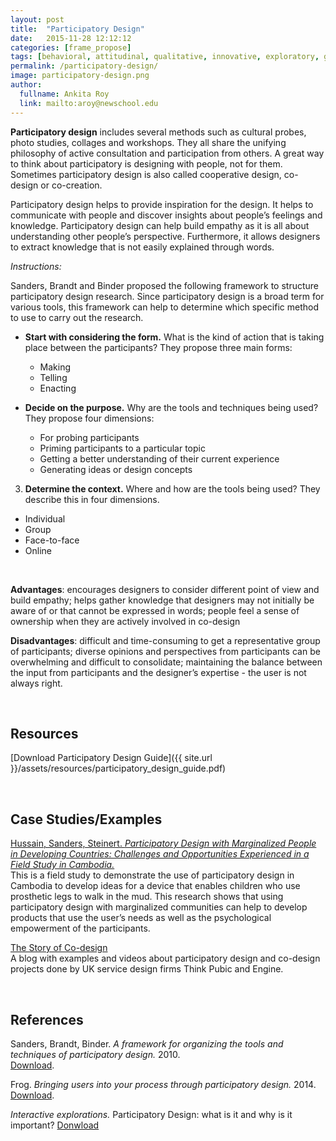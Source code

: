 ```yaml
---
layout: post
title:  "Participatory Design"
date:   2015-11-28 12:12:12
categories: [frame_propose]
tags: [behavioral, attitudinal, qualitative, innovative, exploratory, generative, evaluative]
permalink: /participatory-design/
image: participatory-design.png
author:
  fullname: Ankita Roy
  link: mailto:aroy@newschool.edu
---
```


**Participatory design** includes several methods such as cultural probes, photo studies, collages and workshops. They all share the unifying philosophy of active consultation and participation from others.  A great way to think about participatory is designing with people, not for them. Sometimes participatory design is also called cooperative design, co-design or co-creation. 

Participatory design helps to provide inspiration for the design. It helps to communicate with people and discover insights about people’s feelings and knowledge. Participatory design can help build empathy as it is all about  understanding other people’s perspective. Furthermore, it allows designers to extract knowledge that is not easily explained through words. 

*Instructions:*

Sanders, Brandt and Binder proposed the following framework to structure participatory design research. Since participatory design is a broad term for various tools, this framework can help to determine which specific method to use to carry out the research. 

* **Start with considering the form.** What is the kind of action that is taking place between the participants? They propose three main forms: 
  * Making
  * Telling
  * Enacting 

* **Decide on the purpose.** Why are the tools and techniques being used? They propose four dimensions: 
  * For probing participants
  * Priming participants to a particular topic
  * Getting a better understanding of their current experience
  * Generating ideas or design concepts

3. **Determine the context.** Where and how are the tools being used? They describe this in four dimensions.
  * Individual
  * Group
  * Face-to-face
  * Online

<br>

**Advantages**: encourages designers to consider different point of view and build empathy; helps gather knowledge that designers may not initially be aware of or that cannot be expressed in words; people feel a sense of ownership when they are actively involved in co-design

**Disadvantages**: difficult and time-consuming to get a representative group of participants; diverse opinions and perspectives from participants can be overwhelming and difficult to consolidate; maintaining the balance between the input from participants and the designer’s expertise - the user is not always right. 

<br>

## Resources
[Download Participatory Design Guide]({{ site.url }}/assets/resources/participatory_design_guide.pdf)

<br>

## Case Studies/Examples

[Hussain, Sanders, Steinert. *Participatory Design with Marginalized People in Developing Countries: Challenges and Opportunities Experienced in a Field Study in Cambodia.*](www.ijdesign.org/ojs/index.php/IJDesign/article/viewFile/1054/468)  
This is a field study to demonstrate the use of participatory design in Cambodia to develop ideas for a device that enables children who use prosthetic legs to walk in the mud.  This research shows that using participatory design with marginalized communities can help to develop products that use the user’s needs as well as the psychological empowerment of the participants. 

[The Story of Co-design](https://uxthink.wordpress.com/2010/11/21/about-co-design/)  
A blog with examples and videos about participatory design and co-design projects done by UK service design firms Think Pubic and Engine. 

<br>

## References

Sanders, Brandt, Binder. *A framework for organizing the tools and techniques of participatory design.* 2010.  
[Download](http://dl.acm.org/citation.cfm?id=1900476).

Frog. *Bringing users into your process through participatory design.* 2014.
[Download](http://www.slideshare.net/frogdesign/bringing-users-into-your-process-through-participatory-design).

*Interactive explorations.* Participatory Design: what is it and why is it important?
[Donwload](http://lauramaye.com/2012/10/05/participatory-design-what-it-is-and-why-its-important/)